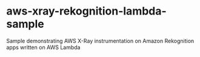 # aws-xray-rekognition-lambda-sample
Sample demonstrating AWS X-Ray instrumentation on Amazon Rekognition apps written on AWS Lambda

